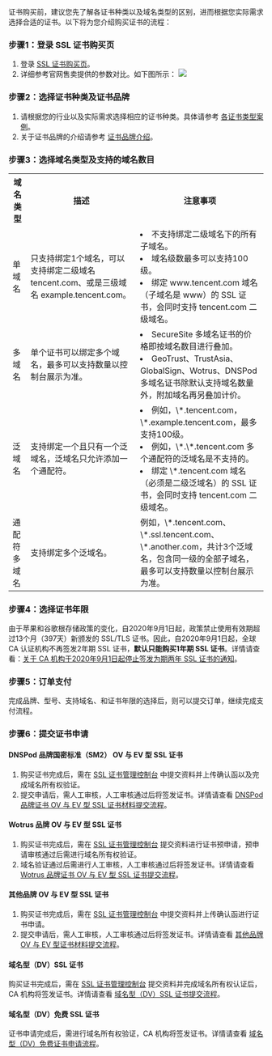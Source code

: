 证书购买前，建议您先了解各证书种类以及域名类型的区别，进而根据您实际需求选择合适的证书。以下将为您介绍购买证书的流程：

### 步骤1：登录 SSL 证书购买页
1. 登录 [SSL 证书购买页](https://buy.cloud.tencent.com/ssl?fromSource=ssl)。
2. 详细参考官网售卖提供的参数对比。如下图所示：
![](https://main.qcloudimg.com/raw/6bafa56bfd495dd2cbd6d7b787dccdf3.png)


### 步骤2：选择证书种类及证书品牌
1. 请根据您的行业以及实际需求选择相应的证书种类。具体请参考 [各证书类型案例](https://cloud.tencent.com/document/product/400/47051)。
2. 关于证书品牌的介绍请参考 [证书品牌介绍](https://cloud.tencent.com/document/product/400/47054)。

### 步骤3：选择域名类型及支持的域名数目
<table>
<tr>
<th>域名类型</th>
<th>描述</th>
<th>注意事项</th>
</tr>
<tr>
<td>单域名</td>
<td>只支持绑定1个域名，可以支持绑定二级域名 tencent.com、或是三级域名 example.tencent.com。</td>
<td><li>不支持绑定二级域名下的所有子域名。</li><li>域名级数最多可以支持100级。</li><li>绑定 www.tencent.com 域名（子域名是 www）的 SSL 证书，会同时支持 tencent.com 二级域名。</li></td>
</tr>
<tr>
<td>多域名</td>
<td>单个证书可以绑定多个域名，最多可以支持数量以控制台展示为准。</td>
<td><li>SecureSite 多域名证书的价格即按域名数目进行叠加。</li><li>GeoTrust、TrustAsia、GlobalSign、Wotrus、DNSPod 多域名证书除默认支持域名数量外，附加域名再另叠加计价。</li></td>
</tr>
<tr>
<td>泛域名</td>
<td>支持绑定一个且只有一个泛域名，泛域名只允许添加一个通配符。</td>
<td><li>例如，\*.tencent.com，\*.example.tencent.com，最多支持100级。</li><li>例如，\*.\*.tencent.com 多个通配符的泛域名是不支持的。</li><li>绑定 \*.tencent.com 域名（必须是二级泛域名）的 SSL 证书，会同时支持 tencent.com 二级域名。</li></td>
</tr>
<tr>
<td>通配符多域名</td>
<td>支持绑定多个泛域名。</td>
<td>例如，\*.tencent.com、\*.ssl.tencent.com、\*.another.com，共计3个泛域名，包含同一级的全部子域名，最多可以支持数量以控制台展示为准。</td>
</tr>
</table>

### 步骤4：选择证书年限
由于苹果和谷歌根存储政策的变化，自2020年9月1日起，政策禁止使用有效期超过13个月（397天）新颁发的 SSL/TLS 证书。因此，自2020年9月1日起，全球 CA 认证机构不再签发2年期 SSL 证书，**默认只能购买1年期 SSL 证书**。详情请查看：[关于 CA 机构于2020年9月1日起停止签发为期两年 SSL 证书的通知](https://cloud.tencent.com/document/product/400/47388)。

### 步骤5：订单支付
完成品牌、型号、支持域名、和证书年限的选择后，则可以提交订单，继续完成支付流程。


### 步骤6：提交证书申请
#### DNSPod 品牌国密标准（SM2） OV 与 EV 型 SSL 证书
1. 购买证书完成后，需在 [SSL 证书管理控制台](https://console.cloud.tencent.com/ssl) 中提交资料并上传确认函以及完成域名所有权验证。
2. 提交申请后，需人工审核，人工审核通过后将签发证书。详情请查看 [DNSPod 品牌证书 OV 与 EV 型 SSL 证书材料提交流程](https://cloud.tencent.com/document/product/400/47283)。

#### Wotrus 品牌 OV 与 EV 型 SSL 证书
1. 购买证书完成后，需在 [SSL 证书管理控制台](https://console.cloud.tencent.com/ssl) 提交资料进行证书预申请，预申请审核通过后需进行域名所有权验证。
2. 域名验证通过后需进行人工审核，人工审核通过后将签发证书。详情请查看 [Wotrus 品牌证书 OV 与 EV 型 SSL 证书提交流程](https://cloud.tencent.com/document/product/400/47284)。

#### 其他品牌 OV 与 EV 型 SSL 证书
1. 购买证书完成后，需在 [SSL 证书管理控制台](https://console.cloud.tencent.com/ssl) 中提交资料并上传确认函进行证书申请。
2. 提交申请后，需人工审核，人工审核通过后将签发证书。详情请查看 [其他品牌 OV 与 EV 型证书材料提交流程](https://cloud.tencent.com/document/product/400/10257)。

#### 域名型（DV）SSL 证书
购买证书完成后，需在 [SSL 证书管理控制台](https://console.cloud.tencent.com/ssl) 提交资料并完成域名所有权认证后，CA 机构将签发证书。详情请查看 [域名型（DV）SSL 证书提交流程](https://cloud.tencent.com/document/product/400/47285)。

#### 域名型（DV）免费 SSL 证书
证书申请完成后，需进行域名所有权验证，CA 机构将签发证书。详情请查看  [域名型（DV）免费证书申请流程](https://cloud.tencent.com/document/product/400/6814)。

